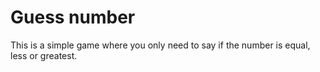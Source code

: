 # Guess number

This is a simple game where you only need to say if the number is equal, less or greatest.

